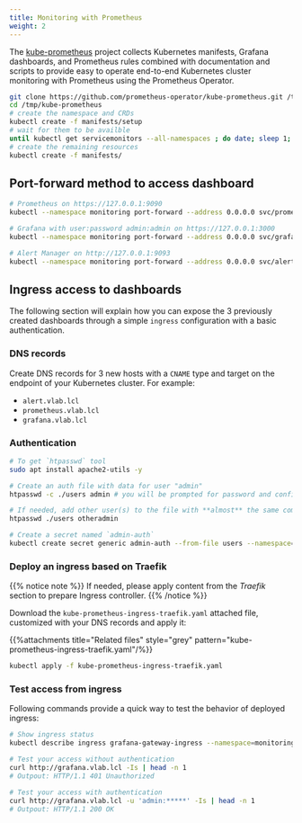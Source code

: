 ```yaml
---
title: Monitoring with Prometheus
weight: 2
---
```


The [kube-prometheus](https://github.com/prometheus-operator/kube-prometheus) project collects Kubernetes manifests,
Grafana dashboards, and Prometheus rules combined with documentation and scripts to provide easy to operate end-to-end
Kubernetes cluster monitoring with Prometheus using the Prometheus Operator.

```bash
git clone https://github.com/prometheus-operator/kube-prometheus.git /tmp/kube-prometheus
cd /tmp/kube-prometheus
# create the namespace and CRDs
kubectl create -f manifests/setup
# wait for them to be availble
until kubectl get servicemonitors --all-namespaces ; do date; sleep 1; echo ""; done
# create the remaining resources
kubectl create -f manifests/
```

## Port-forward method to access dashboard

```bash
# Prometheus on https://127.0.0.1:9090
kubectl --namespace monitoring port-forward --address 0.0.0.0 svc/prometheus-k8s 9090

# Grafana with user:password admin:admin on https://127.0.0.1:3000
kubectl --namespace monitoring port-forward --address 0.0.0.0 svc/grafana 3000

# Alert Manager on http://127.0.0.1:9093
kubectl --namespace monitoring port-forward --address 0.0.0.0 svc/alertmanager-main 9093
```

## Ingress access to dashboards

The following section will explain how you can expose the 3 previously created dashboards through a simple `ingress` configuration with a basic authentication.

### DNS records

Create DNS records for 3 new hosts with a `CNAME` type and target on the endpoint of your Kubernetes cluster. For example:

* `alert.vlab.lcl`
* `prometheus.vlab.lcl`
* `grafana.vlab.lcl`

### Authentication

```bash
# To get `htpasswd` tool
sudo apt install apache2-utils -y

# Create an auth file with data for user "admin"
htpasswd -c ./users admin # you will be prompted for password and confirmation

# If needed, add other user(s) to the file with **almost** the same command:
htpasswd ./users otheradmin

# Create a secret named `admin-auth`
kubectl create secret generic admin-auth --from-file users --namespace=monitoring
```

### Deploy an ingress based on Traefik

{{% notice note %}}
If needed, please apply content from the *Traefik* section to prepare Ingress controller.
{{% /notice %}}

Download the `kube-prometheus-ingress-traefik.yaml` attached file, customized with your DNS records and apply it:

{{%attachments title="Related files" style="grey" pattern="kube-prometheus-ingress-traefik.yaml"/%}}

```bash
kubectl apply -f kube-prometheus-ingress-traefik.yaml
```

### Test access from ingress

Following commands provide a quick way to test the behavior of deployed ingress:

```bash
# Show ingress status
kubectl describe ingress grafana-gateway-ingress --namespace=monitoring

# Test your access without authentication
curl http://grafana.vlab.lcl -Is | head -n 1
# Outpout: HTTP/1.1 401 Unauthorized

# Test your access with authentication
curl http://grafana.vlab.lcl -u 'admin:*****' -Is | head -n 1
# Outpout: HTTP/1.1 200 OK
```

